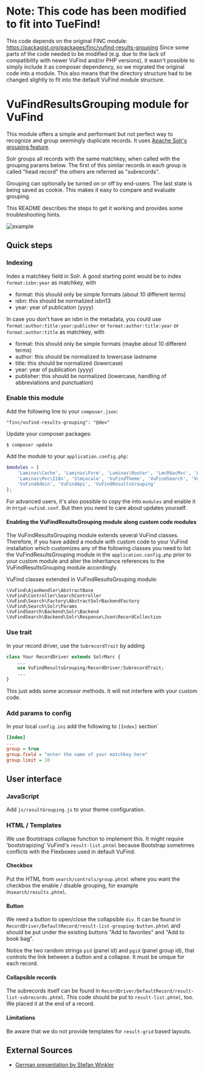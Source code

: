 # Note: This code has been modified to fit into TueFind!
This code depends on the original FINC module: https://packagist.org/packages/finc/vufind-results-grouping
Since some parts of the code needed to be modified (e.g. due to the lack of compatibility with newer VuFind and/or PHP versions),
it wasn't possible to simply include it as composer dependency, so we migrated the original code into a module.
This also means that the directory structure had to be changed slightly to fit into the default VuFind module structure.

# VuFindResultsGrouping module for VuFind

This module offers a simple and performant but not perfect way to recognize and group
seemingly duplicate records. It uses [Apache Solr's grouping feature](https://solr.apache.org/guide/8_1/result-grouping.html).

Solr groups all records with the same matchkey, when called with the grouping
params below. The first of this similar records in each group is called "head
record" the others are referred as "subrecords".

Grouping can optionally be turned on or off by end-users. The last state is
being saved as cookie. This makes it easy to compare and evaluate grouping.

This README describes the steps to get it working and provides some
troubleshooting hints.

![example](img/grouping.png "Example of Result Grouping")

## Quick steps

### Indexing
Index a matchkey field in Solr. A good starting point would be to index
   `format:isbn:year`
as matchkey, with
- format: this should only be simple formats (about 10 different terms)
- isbn: this should be normalized isbn13
- year: year of publication (yyyy)

In case you don't have an isbn in the metadata, you could use
    `format:author:title:year:publisher`
or
    `format:author:title:year`
or
    `format:author:title`
as matchkey, with
- format: this should only be simple formats (maybe about 10 different terms)
- author: this should be normalized to lowercase lastname
- title: this should be normalized (lowercase)
- year: year of publication (yyyy)
- publisher: this should be normalized (lowercase, handling of abbreviations and punctuation)


### Enable this module

Add the following line to your `composer.json`:

    "finc/vufind-results-grouping": "@dev"

Update your composer packages:

    $ composer update

Add the module to your `application.config.php`:

~~~php
$modules = [
    'Laminas\Cache', 'Laminas\Form', 'Laminas\Router', 'LmcRbacMvc', 'Laminas\I18n',
    'Laminas\Mvc\I18n', 'SlmLocale', 'VuFindTheme', 'VuFindSearch', 'VuFind',
    'VuFindAdmin', 'VuFindApi', 'VuFindResultsGrouping'
];
~~~

For advanced users, it's also possible to copy the into `modules` and enable it in `httpd-vufind.conf`.
But then you need to care about updates yourself.

#### Enabling the VuFindResultsGrouping module along custom code modules

The VuFindResultsGrouping module extends several VuFind classes. Therefore, if
you have added a module with custom code to your VuFind installation which
customizes any of the following classes you need to list the VuFindResultsGrouping module
in the `application.config.php` prior to your custom module and alter the
inheritance references to the VuFindResultsGrouping module accordingly.

VuFind classes extended in VuFindResultsGrouping module:

    \VuFind\AjaxHandler\AbstractBase
    \VuFind\Controller\SearchController
    \VuFind\Search\Factory\AbstractSolrBackendFactory
    \VuFind\Search\Solr\Params
    \VuFindSearch\Backend\Solr\Backend
    \VuFindSearch\Backend\Solr\Response\Json\RecordCollection

### Use trait
In your record driver, use the `SubrecordTrait` by adding
~~~php
class Your RecordDriver extends SolrMarc {
    ...
    use VuFindResultsGrouping/RecordDriver/SubrecordTrait;
    ...
}
~~~
This just adds some accessor methods. It will not interfere with your
custom code.

### Add params to config
In your local `config.ini` add the following to `[Index]` section`
~~~ini
[Index]
...
group = true
group.field = "enter the name of your matchkey here"
group.limit = 10
~~~

## User interface

### JavaScript
Add `js/resultGrouping.js` to your theme configuration.

### HTML / Templates

We use Bootstraps collapse function to implement this. It might require 'bootstrapizing'
VuFind's `result-list.phtml` because Bootstrap sometimes conflicts with the Flexboxes used in
default VuFind.

#### Checkbox
Put the HTML from `search/controls/group.phtml` where you want the checkbox
the enable / disable grouping, for example in`search/results.phtml`.

#### Button
We need a button to open/close the collapsible `div`. It can be found in
`RecordDriver/DefaultRecord/result-list-grouping-button.phtml` and should be put under the existing
buttons "Add to favorites" and "Add to book bag".

Notice the two random strings `pid` (panel id) and `pgid` (panel group id), that controls the
link between a button and a collapse. It must be unique for each record.

#### Collapsible records

The subrecords itself can be found in `RecordDriver/DefaultRecord/result-list-subrecords.phtml`.
This code should be put to `result-list.phtml`, too. We placed it at the end of a record.

#### Limitations
Be aware that we do not provide templates for `result-grid` based layouts.

## External Sources
* [German presentation by Stefan Winkler](https://www.vufind.de/wp-content/uploads/2018/09/2-1-Grouping-Deduplizierung-mit-Matchkeys-in-BOSS3-VuFind-AWT-2018.pdf)
